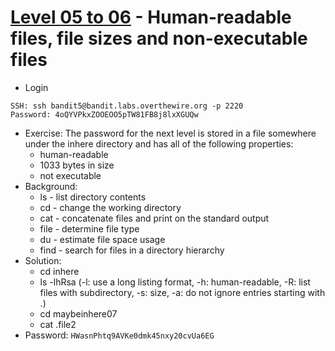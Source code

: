 # [Level 05 to 06](https://overthewire.org/wargames/bandit/bandit6.html) - Human-readable files, file sizes and non-executable files

- Login
```
SSH: ssh bandit5@bandit.labs.overthewire.org -p 2220
Password: 4oQYVPkxZOOEOO5pTW81FB8j8lxXGUQw
```
- Exercise: The password for the next level is stored in a file somewhere under the inhere directory and has all of the following properties:
    - human-readable
    - 1033 bytes in size
    - not executable
- Background:
  - ls - list directory contents
  - cd - change the working directory
  - cat - concatenate files and print on the standard output
  - file - determine file type
  - du - estimate file space usage
  - find - search for files in a directory hierarchy
- Solution:
  - cd inhere
  - ls -lhRsa (-l: use a long listing format, -h: human-readable, -R: list files with subdirectory, -s: size, -a: do not ignore entries starting with .)
  - cd maybeinhere07
  - cat .file2
- Password: `HWasnPhtq9AVKe0dmk45nxy20cvUa6EG`
